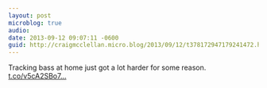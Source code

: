 ```yaml
---
layout: post
microblog: true
audio: 
date: 2013-09-12 09:07:11 -0600
guid: http://craigmcclellan.micro.blog/2013/09/12/t378172947179241472.html
---
```

Tracking bass at home just got a lot harder for some reason. [t.co/v5cA2SBo7...](http://t.co/v5cA2SBo7K)

